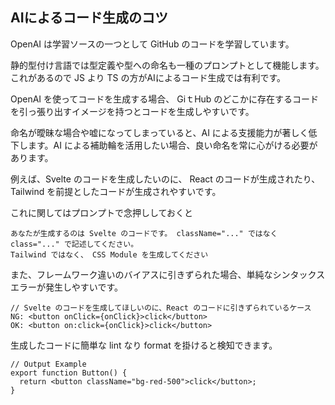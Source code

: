 ## AIによるコード生成のコツ

OpenAI は学習ソースの一つとして GitHub のコードを学習しています。

静的型付け言語では型定義や型への命名も一種のプロンプトとして機能します。これがあるので JS より TS の方がAIによるコード生成では有利です。

OpenAI を使ってコードを生成する場合、 GiｔHub のどこかに存在するコードを引っ張り出すイメージを持つとコードを生成しやすいです。

命名が曖昧な場合や嘘になってしまっていると、AI による支援能力が著しく低下します。AI による補助輪を活用したい場合、良い命名を常に心がける必要があります。

例えば、Svelte のコードを生成したいのに、 React のコードが生成されたり、 Tailwind を前提としたコードが生成されやすいです。

これに関してはプロンプトで念押ししておくと

```
あなたが生成するのは Svelte のコードです。 className="..." ではなく class="..." で記述してください。
Tailwind ではなく、 CSS Module を生成してください

```

また、フレームワーク違いのバイアスに引きずられた場合、単純なシンタックスエラーが発生しやすいです。

```
// Svelte のコードを生成してほしいのに、React のコードに引きずられているケース
NG: <button onClick={onClick}>click</button>
OK: <button on:click={onClick}>click</button>

```

生成したコードに簡単な lint なり format を掛けると検知できます。

```tsx
// Output Example
export function Button() {
  return <button className="bg-red-500">click</button>;
}

```

